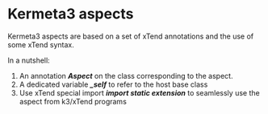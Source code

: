# Kermeta3 aspects


Kermeta3 aspects are based on a set of xTend annotations and the use of some xTend syntax.

In a nutshell:
1. An annotation _**Aspect**_ on the class corresponding to the aspect.
2. A dedicated variable _**_self**_ to refer to the host base class
3. Use xTend special import ***import static extension*** to seamlessly use the aspect from  k3/xTend programs




